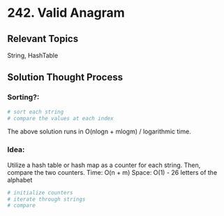 # 242. Valid Anagram

## Relevant Topics
String, HashTable

## Solution Thought Process
### Sorting?:
```python
# sort each string
# compare the values at each index
```
The above solution runs in O(nlogn + mlogm) / logarithmic time. 

### Idea:
Utilize a hash table or hash map as a counter for each string. Then, compare the two counters.
Time: O(n + m)
Space: O(1) - 26 letters of the alphabet
```python
# initialize counters
# iterate through strings
# compare
```